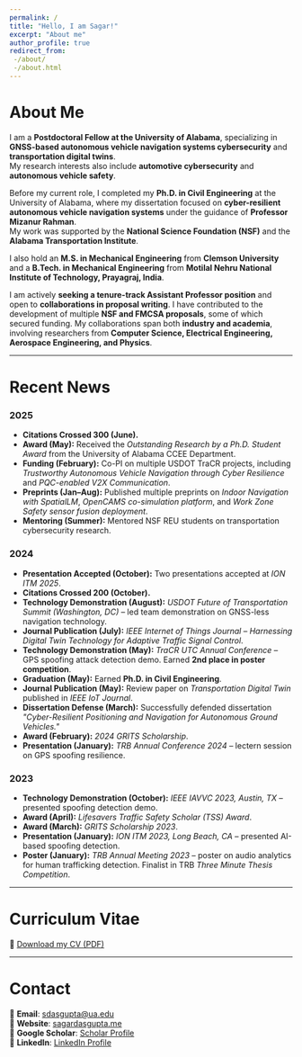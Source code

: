 ```yaml
---
permalink: /
title: "Hello, I am Sagar!"
excerpt: "About me"
author_profile: true
redirect_from:
 -/about/
 -/about.html
---
```


# About Me

I am a **Postdoctoral Fellow at the University of Alabama**, specializing in **GNSS-based autonomous vehicle navigation systems cybersecurity** and **transportation digital twins**.  
My research interests also include **automotive cybersecurity** and **autonomous vehicle safety**.  

Before my current role, I completed my **Ph.D. in Civil Engineering** at the University of Alabama, where my dissertation focused on **cyber-resilient autonomous vehicle navigation systems** under the guidance of **Professor Mizanur Rahman**.  
My work was supported by the **National Science Foundation (NSF)** and the **Alabama Transportation Institute**.  

I also hold an **M.S. in Mechanical Engineering** from **Clemson University** and a **B.Tech. in Mechanical Engineering** from **Motilal Nehru National Institute of Technology, Prayagraj, India**.  

I am actively **seeking a tenure-track Assistant Professor position** and open to **collaborations in proposal writing**. I have contributed to the development of multiple **NSF and FMCSA proposals**, some of which secured funding. My collaborations span both **industry and academia**, involving researchers from **Computer Science, Electrical Engineering, Aerospace Engineering, and Physics**.

---

# Recent News

### 2025
- **Citations Crossed 300 (June).** 
- **Award (May):** Received the *Outstanding Research by a Ph.D. Student Award* from the University of Alabama CCEE Department.  
- **Funding (February):** Co-PI on multiple USDOT TraCR projects, including *Trustworthy Autonomous Vehicle Navigation through Cyber Resilience* and *PQC-enabled V2X Communication*.  
- **Preprints (Jan–Aug):** Published multiple preprints on *Indoor Navigation with SpatialLM*, *OpenCAMS co-simulation platform*, and *Work Zone Safety sensor fusion deployment*.  
- **Mentoring (Summer):** Mentored NSF REU students on transportation cybersecurity research.  

### 2024
- **Presentation Accepted (October):** Two presentations accepted at *ION ITM 2025*.  
- **Citations Crossed 200 (October).**  
- **Technology Demonstration (August):** *USDOT Future of Transportation Summit (Washington, DC)* – led team demonstration on GNSS-less navigation technology.  
- **Journal Publication (July):** *IEEE Internet of Things Journal* – *Harnessing Digital Twin Technology for Adaptive Traffic Signal Control*.  
- **Technology Demonstration (May):** *TraCR UTC Annual Conference* – GPS spoofing attack detection demo. Earned **2nd place in poster competition**.  
- **Graduation (May):** Earned **Ph.D. in Civil Engineering**.  
- **Journal Publication (May):** Review paper on *Transportation Digital Twin* published in *IEEE IoT Journal*.  
- **Dissertation Defense (March):** Successfully defended dissertation *"Cyber-Resilient Positioning and Navigation for Autonomous Ground Vehicles."*  
- **Award (February):** *2024 GRITS Scholarship*.  
- **Presentation (January):** *TRB Annual Conference 2024* – lectern session on GPS spoofing resilience.  

### 2023
- **Technology Demonstration (October):** *IEEE IAVVC 2023, Austin, TX* – presented spoofing detection demo.  
- **Award (April):** *Lifesavers Traffic Safety Scholar (TSS) Award*.  
- **Award (March):** *GRITS Scholarship 2023*.  
- **Presentation (January):** *ION ITM 2023, Long Beach, CA* – presented AI-based spoofing detection.  
- **Poster (January):** *TRB Annual Meeting 2023* – poster on audio analytics for human trafficking detection. Finalist in TRB *Three Minute Thesis Competition*.  

---

# Curriculum Vitae

📄 [Download my CV (PDF)](/files/CV_Dasgupta_08212025.pdf)

---

# Contact

📧 **Email**: [sdasgupta@ua.edu](mailto:sdasgupta@ua.edu)  
🔗 **Website**: [sagardasgupta.me](https://www.sagardasgupta.me)  
🔗 **Google Scholar**: [Scholar Profile](https://scholar.google.com/citations?user=rMHBcRYAAAAJ&hl=en)  
🔗 **LinkedIn**: [LinkedIn Profile](https://www.linkedin.com/in/sagar-dasgupta-692567201/)  
